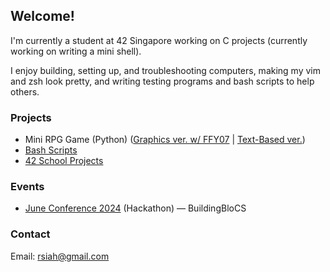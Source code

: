 ## Welcome!

I'm currently a student at 42 Singapore working on C projects (currently working on writing a mini shell).

I enjoy building, setting up, and troubleshooting computers, making my vim and zsh look pretty, and writing testing programs and bash scripts to help others.


### Projects
- Mini RPG Game (Python) ([Graphics ver. w/ FFY07](https://github.com/FFY07/rpg-game) | [Text-Based ver.](https://github.com/Heixier/ai-forest))
- [Bash Scripts](https://github.com/Heixier/bash-scripts)
- [42 School Projects](https://github.com/Heixier/veryc)

### Events
- [June Conference 2024](https://buildingblocs.sg/events/june/) (Hackathon) — BuildingBloCS

### Contact
Email: rsiah@gmail.com

<!--
**Heixier/heixier** is a ✨ _special_ ✨ repository because its `README.md` (this file) appears on your GitHub profile.

Here are some ideas to get you started:

- 🔭 I’m currently working on ...
- 🌱 I’m currently learning ...
- 👯 I’m looking to collaborate on ...
- 🤔 I’m looking for help with ...
- 💬 Ask me about ...
- 📫 How to reach me: ...
- 😄 Pronouns: ...
- ⚡ Fun fact: ...
-->
